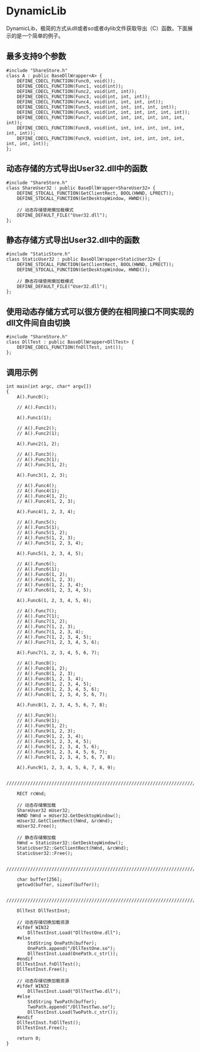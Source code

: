 # DynamicLib
DynamicLib，极简的方式从dll或者so或者dylib文件获取导出（C）函数。下面展示的是一个简单的例子。

## 最多支持9个参数

    #include "ShareStore.h"
    class A : public BaseDllWrapper<A> {
    	DEFINE_CDECL_FUNCTION(Func0, void());
    	DEFINE_CDECL_FUNCTION(Func1, void(int));
    	DEFINE_CDECL_FUNCTION(Func2, void(int, int));
    	DEFINE_CDECL_FUNCTION(Func3, void(int, int, int));
    	DEFINE_CDECL_FUNCTION(Func4, void(int, int, int, int));
    	DEFINE_CDECL_FUNCTION(Func5, void(int, int, int, int, int));
    	DEFINE_CDECL_FUNCTION(Func6, void(int, int, int, int, int, int));
    	DEFINE_CDECL_FUNCTION(Func7, void(int, int, int, int, int, int, int));
    	DEFINE_CDECL_FUNCTION(Func8, void(int, int, int, int, int, int, int, int));
    	DEFINE_CDECL_FUNCTION(Func9, void(int, int, int, int, int, int, int, int, int));
    };

## 动态存储的方式导出User32.dll中的函数

    #include "ShareStore.h"
    class ShareUser32 : public BaseDllWrapper<ShareUser32> {
    	DEFINE_STDCALL_FUNCTION(GetClientRect, BOOL(HWND, LPRECT));
    	DEFINE_STDCALL_FUNCTION(GetDesktopWindow, HWND());
    	
    	// 动态存储使用懒加载模式
    	DEFINE_DEFAULT_FILE("User32.dll");
    };

## 静态存储方式导出User32.dll中的函数

    #include "StaticStore.h"
    class StaticUser32 : public BaseDllWrapper<StaticUser32> {
    	DEFINE_STDCALL_FUNCTION(GetClientRect, BOOL(HWND, LPRECT));
    	DEFINE_STDCALL_FUNCTION(GetDesktopWindow, HWND());
    	
    	// 静态存储使用懒加载模式
    	DEFINE_DEFAULT_FILE("User32.dll");
    };

## 使用动态存储方式可以很方便的在相同接口不同实现的dll文件间自由切换

    #include "ShareStore.h"
    class DllTest : public BaseDllWrapper<DllTest> {
    	DEFINE_CDECL_FUNCTION(fnDllTest, int());
    };

## 调用示例

    int main(int argc, char* argv[])
    {
    	A().Func0();
    	
    	// A().Func1();
    	
    	A().Func1(1);
    	
    	// A().Func2();
    	// A().Func2(1);
    	
    	A().Func2(1, 2);
    	
    	// A().Func3();
    	// A().Func3(1);
    	// A().Func3(1, 2);
    	
    	A().Func3(1, 2, 3);
    	
    	// A().Func4();
    	// A().Func4(1);
    	// A().Func4(1, 2);
    	// A().Func4(1, 2, 3);
    	
    	A().Func4(1, 2, 3, 4);
    	
    	// A().Func5();
    	// A().Func5(1);
    	// A().Func5(1, 2);
    	// A().Func5(1, 2, 3);
    	// A().Func5(1, 2, 3, 4);
    	
    	A().Func5(1, 2, 3, 4, 5);
    	
    	// A().Func6();
    	// A().Func6(1);
    	// A().Func6(1, 2);
    	// A().Func6(1, 2, 3);
    	// A().Func6(1, 2, 3, 4);
    	// A().Func6(1, 2, 3, 4, 5);
    	
    	A().Func6(1, 2, 3, 4, 5, 6);
    	
    	// A().Func7();
    	// A().Func7(1);
    	// A().Func7(1, 2);
    	// A().Func7(1, 2, 3);
    	// A().Func7(1, 2, 3, 4);
    	// A().Func7(1, 2, 3, 4, 5);
    	// A().Func7(1, 2, 3, 4, 5, 6);
    	
    	A().Func7(1, 2, 3, 4, 5, 6, 7);
    	
    	// A().Func8();
    	// A().Func8(1, 2);
    	// A().Func8(1, 2, 3);
    	// A().Func8(1, 2, 3, 4);
    	// A().Func8(1, 2, 3, 4, 5);
    	// A().Func8(1, 2, 3, 4, 5, 6);
    	// A().Func8(1, 2, 3, 4, 5, 6, 7);
    	
    	A().Func8(1, 2, 3, 4, 5, 6, 7, 8);
    	
    	// A().Func9();
    	// A().Func9(1);
    	// A().Func9(1, 2);
    	// A().Func9(1, 2, 3);
    	// A().Func9(1, 2, 3, 4);
    	// A().Func9(1, 2, 3, 4, 5);
    	// A().Func9(1, 2, 3, 4, 5, 6);
    	// A().Func9(1, 2, 3, 4, 5, 6, 7);
    	// A().Func9(1, 2, 3, 4, 5, 6, 7, 8);
    	
    	A().Func9(1, 2, 3, 4, 5, 6, 7, 8, 9);
    	
    	//////////////////////////////////////////////////////////////////////////
    				
    	RECT rcWnd;
    					
    	// 动态存储懒加载
    	ShareUser32 mUser32;
    	HWND hWnd = mUser32.GetDesktopWindow();
    	mUser32.GetClientRect(hWnd, &rcWnd);
    	mUser32.Free();
    					
    	// 静态存储懒加载
    	hWnd = StaticUser32::GetDesktopWindow();
    	StaticUser32::GetClientRect(hWnd, &rcWnd);
    	StaticUser32::Free();
    					
    	//////////////////////////////////////////////////////////////////////////
    	
    	char buffer[256];
    	getcwd(buffer, sizeof(buffer));
    	
    	//////////////////////////////////////////////////////////////////////////
    								
    	DllTest DllTestInst;
    					
    	// 动态存储切换加载资源
    	#ifdef WIN32
    	    DllTestInst.Load("DllTestOne.dll");
    	#else
        	StdString OnePath(buffer);
         	OnePath.append("/DllTestOne.so");
        	DllTestInst.Load(OnePath.c_str());
    	#endif
        DllTestInst.fnDllTest();
    	DllTestInst.Free();
    	
    	// 动态存储切换加载资源
    	#ifdef WIN32
    	    DllTestInst.Load("DllTestTwo.dll");
    	#else
    		StdString TwoPath(buffer);
    		TwoPath.append("/DllTestTwo.so");
    		DllTestInst.Load(TwoPath.c_str());
    	#endif
    	DllTestInst.fnDllTest();
    	DllTestInst.Free();
    		
        return 0;
    }
    														

